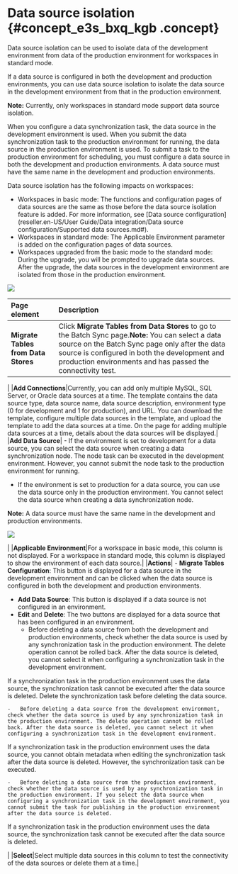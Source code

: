 # Data source isolation {#concept_e3s_bxq_kgb .concept}

Data source isolation can be used to isolate data of the development environment from data of the production environment for workspaces in standard mode.

If a data source is configured in both the development and production environments, you can use data source isolation to isolate the data source in the development environment from that in the production environment.

**Note:** Currently, only workspaces in standard mode support data source isolation.

When you configure a data synchronization task, the data source in the development environment is used. When you submit the data synchronization task to the production environment for running, the data source in the production environment is used. To submit a task to the production environment for scheduling, you must configure a data source in both the development and production environments. A data source must have the same name in the development and production environments.

Data source isolation has the following impacts on workspaces:

-   Workspaces in basic mode: The functions and configuration pages of data sources are the same as those before the data source isolation feature is added. For more information, see [Data source configuration](reseller.en-US/User Guide/Data integration/Data source configuration/Supported data sources.md#).
-   Workspaces in standard mode: The Applicable Environment parameter is added on the configuration pages of data sources.
-   Workspaces upgraded from the basic mode to the standard mode: During the upgrade, you will be prompted to upgrade data sources. After the upgrade, the data sources in the development environment are isolated from those in the production environment.

![](http://static-aliyun-doc.oss-cn-hangzhou.aliyuncs.com/assets/img/100089/155650097041225_en-US.png)

|Page element|Description|
|:-----------|:----------|
|**Migrate Tables from Data Stores**|Click **Migrate Tables from Data Stores** to go to the Batch Sync page.**Note:** You can select a data source on the Batch Sync page only after the data source is configured in both the development and production environments and has passed the connectivity test.

|
|**Add Connections**|Currently, you can add only multiple MySQL, SQL Server, or Oracle data sources at a time. The template contains the data source type, data source name, data source description, environment type \(0 for development and 1 for production\), and URL. You can download the template, configure multiple data sources in the template, and upload the template to add the data sources at a time. On the page for adding multiple data sources at a time, details about the data sources will be displayed.|
|**Add Data Source**| -   If the environment is set to development for a data source, you can select the data source when creating a data synchronization node. The node task can be executed in the development environment. However, you cannot submit the node task to the production environment for running.
-   If the environment is set to production for a data source, you can use the data source only in the production environment. You cannot select the data source when creating a data synchronization node.

 **Note:** A data source must have the same name in the development and production environments.

![](http://static-aliyun-doc.oss-cn-hangzhou.aliyuncs.com/assets/img/100089/155650097041235_en-US.png)

 |
|**Applicable Environment**|For a workspace in basic mode, this column is not displayed. For a workspace in standard mode, this column is displayed to show the environment of each data source.|
|**Actions**| -   **Migrate Tables Configuration**: This button is displayed for a data source in the development environment and can be clicked when the data source is configured in both the development and production environments.
-   **Add Data Source**: This button is displayed if a data source is not configured in an environment.
-   **Edit** and **Delete**: The two buttons are displayed for a data source that has been configured in an environment.
    -   Before deleting a data source from both the development and production environments, check whether the data source is used by any synchronization task in the production environment. The delete operation cannot be rolled back. After the data source is deleted, you cannot select it when configuring a synchronization task in the development environment.

If a synchronization task in the production environment uses the data source, the synchronization task cannot be executed after the data source is deleted. Delete the synchronization task before deleting the data source.

    -   Before deleting a data source from the development environment, check whether the data source is used by any synchronization task in the production environment. The delete operation cannot be rolled back. After the data source is deleted, you cannot select it when configuring a synchronization task in the development environment.

If a synchronization task in the production environment uses the data source, you cannot obtain metadata when editing the synchronization task after the data source is deleted. However, the synchronization task can be executed.

    -   Before deleting a data source from the production environment, check whether the data source is used by any synchronization task in the production environment. If you select the data source when configuring a synchronization task in the development environment, you cannot submit the task for publishing in the production environment after the data source is deleted.

If a synchronization task in the production environment uses the data source, the synchronization task cannot be executed after the data source is deleted.


 |
|**Select**|Select multiple data sources in this column to test the connectivity of the data sources or delete them at a time.|

